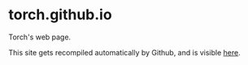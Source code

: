 torch.github.io
===============

Torch's web page.

This site gets recompiled automatically by Github, and is visible [here](http://torch.github.io/).
